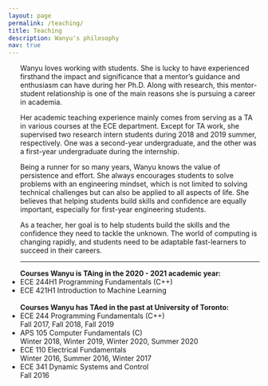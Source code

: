 ```yaml
---
layout: page
permalink: /teaching/
title: Teaching
description: Wanyu's philosophy 
nav: true
---
```


<ul class="square">
<!-- research -->
<p>Wanyu loves working with students. She is lucky to have experienced firsthand the impact and significance that a mentor’s guidance and enthusiasm can have during her Ph.D. Along with research, this mentor-student relationship is one of the main reasons she is pursuing a career in academia.</p>

<p>Her academic teaching experience mainly comes from serving as a TA in various courses at the ECE department. Except for TA work, she supervised two research intern students during 2018 and 2019 summer, respectively. One was a second-year undergraduate, and the other was a first-year undergraduate during the internship.</p> 

<p>Being a runner for so many years, Wanyu knows the value of persistence and effort. She always encourages students to solve problems with an engineering mindset, which is not limited to solving technical challenges but can also be applied to all aspects of life. She believes that helping students build skills and confidence are equally important, especially for first-year engineering students.</p>

<p>As a teacher, her goal is to help students build the skills and the confidence they need to tackle the unknown. The world of computing is changing rapidly, and students need to be adaptable fast-learners to succeed in their careers.</p>
<!-- teaching -->
<p><hr>
<strong>Courses Wanyu is TAing in the 2020 - 2021 academic year:</strong> 
<li>ECE 244H1 Programming Fundamentals (C++)
<li>ECE 421H1   Introduction to Machine Learning
<br>
<br>
<strong>Courses Wanyu has TAed in the past at University of Toronto:</strong> 
<br>
<li>ECE 244 Programming Fundamentals (C++) 
<br>Fall 2017, Fall 2018, Fall 2019</li>
<li>APS 105 Computer Fundamentals (C)
<br>Winter 2018, Winter 2019, Winter 2020, Summer 2020</li>
<li>ECE 110 Electrical Fundamentals
<br>Winter 2016, Summer 2016, Winter 2017</li>
<li>ECE 341 Dynamic Systems and Control
<br>Fall 2016</li>
<br>

<!-- Professional service -->

<!-- 
<strong>Professional Service</strong>
<li>Conference volunteer: IEEE INFOCOM 2020, ACM CCS 2018, IEEE ICNP 2017, IEEE IWQoS 2014</li>
<li>Reviewer for c onference manuscript submissions: USENIX HotCloud, ACM NOSSDAV, ACM MMSys, ACM/IEEE IoTDI, IFIP Networking, IEEE IWQoS, IEEE IC2E, WiOpt</li>
<br><br><br><br> -->

<!-- <li>Research assistant, supervised by Prof. <a href="https://iqua.ece.toronto.edu/bli/index.html">Baochun Li</a>
<br><i>September 2015 – Present</i>
<br><b>University of Toronto</b>, Toronto</li>

<li>Research assistant, supervised by Prof. <a href="https://www4.comp.polyu.edu.hk/~csjcao/">Jiannong Cao</a>
<br>2012 – 2015
<br><b>Hong Kong Polytechnic University</b>, Hong Kong</li> -->
